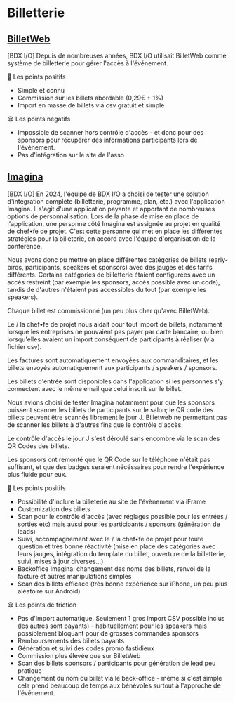 # Billetterie

## [BilletWeb](https://www.billetweb.fr/)

[BDX I/O] Depuis de nombreuses années, BDX I/O utilisait BilletWeb comme système de billetterie pour gérer l'accès à l'événement.

🌟 Les points positifs

- Simple et connu
- Commission sur les billets abordable (0,29€ + 1%)
- Import en masse de billets via csv gratuit et simple

😪 Les points négatifs

- Impossible de scanner hors contrôle d'accès - et donc pour des sponsors pour récupérer des informations participants lors de l'événement.
- Pas d'intégration sur le site de l'asso

## [Imagina](https://imagina.com/fr/)

[BDX I/O] En 2024, l'équipe de BDX I/O a choisi de tester une solution d'intégration complète (billetterie, programme, plan, etc.) avec l'application Imagina. Il s'agit d'une application payante et apportant de nombreuses options de personnalisation. Lors de la phase de mise en place de l'application, une personne côté Imagina est assignée au projet en qualité de chef•fe de projet. C'est cette personne qui met en place les différentes stratégies pour la billeterie, en accord avec l'équipe d'organisation de la conférence.

Nous avons donc pu mettre en place différentes catégories de billets (early-birds, participants, speakers et sponsors) avec des jauges et des tarifs différents. Certains catégories de billetterie étaient configurées avec un accès restreint (par exemple les sponsors, accès possible avec un code), tandis de d'autres n'étaient pas accessibles du tout (par exemple les speakers).

Chaque billet est commissionné (un peu plus cher qu'avec BilletWeb).

Le / la chef•fe de projet nous aidait pour tout import de billets, notamment lorsque les entreprises ne pouvaient pas payer par carte bancaire, ou bien lorsqu'elles avaient un import conséquent de participants à réaliser (via fichier csv).

Les factures sont automatiquement envoyées aux commanditaires, et les billets envoyés automatiquement aux participants / speakers / sponsors.

Les billets d'entrée sont disponibles dans l'application si les personnes s'y connectent avec le même email que celui inscrit sur le billet.

Nous avions choisi de tester Imagina notamment pour que les sponsors puissent scanner les billets de participants sur le salon; le QR code des billets peuvent être scannés librement le jour J. Billetweb ne permettant pas de scanner les billets à d'autres fins que le contrôle d'accès.

Le contrôle d'accès le jour J s'est déroulé sans encombre via le scan des QR Codes des billets.

Les sponsors ont remonté que le QR Code sur le téléphone n'était pas suffisant, et que des badges seraient nécéssaires pour rendre l'expérience plus fluide pour eux.

🌟 Les points positifs

- Possibilité d'inclure la billeterie au site de l'évènement via iFrame
- Customization des billets
- Scan pour le contrôle d'accès (avec réglages possible pour les entrées / sorties etc) mais aussi pour les participants / sponsors (génération de leads)
- Suivi, accompagnement avec le / la chef•fe de projet pour toute question et très bonne réactivité (mise en place des catégories avec leurs jauges, intégration du template du billet, ouverture de la billetterie, suivi, mises à jour diverses...)
- Backoffice Imagina: changement des noms des billets, renvoi de la facture et autres manipulations simples
- Scan des billets efficace (très bonne expérience sur iPhone, un peu plus aléatoire sur Android)

😪 Les points de friction

- Pas d'import automatique. Seulement 1 gros import CSV possible inclus (les autres sont payants) - habituellement pour les speakers mais possiblement bloquant pour de grosses commandes sponsors
- Remboursements des billets payants
- Génération et suivi des codes promo fastidieux
- Commission plus élevée que sur BilletWeb
- Scan des billets sponsors / participants pour génération de lead peu pratique
- Changement du nom du billet via le back-office - même si c'est simple cela prend beaucoup de temps aux bénévoles surtout à l'approche de l'événement.
